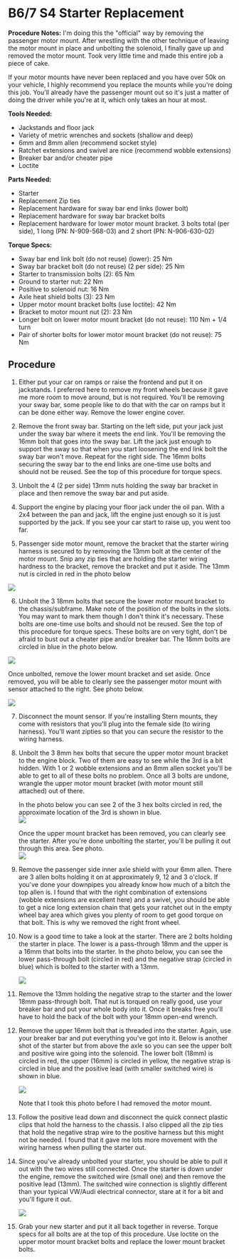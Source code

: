 # B6/7 S4 Starter Replacement

**Procedure Notes:** I'm doing this the "official" way by removing the passenger motor mount. After wrestling with the other technique of leaving the motor mount in place and unbolting the solenoid, I finally gave up and removed the motor mount. Took very little time and made this entire job a piece of cake.

If your motor mounts have never been replaced and you have over 50k on your vehicle, I highly recommend you replace the mounts while you're doing this job. You'll already have the passenger mount out so it's just a matter of doing the driver while you're at it, which only takes an hour at most.

**Tools Needed:**

* Jackstands and floor jack
* Variety of metric wrenches and sockets (shallow and deep)
* 6mm and 8mm allen (recommend socket style)
* Ratchet extensions and swivel are nice (recommend wobble extensions)
* Breaker bar and/or cheater pipe
* Loctite


**Parts Needed:**

* Starter
* Replacement Zip ties
* Replacement hardware for sway bar end links (lower bolt)
* Replacement hardware for sway bar bracket bolts
* Replacement hardware for lower motor mount bracket. 3 bolts total (per side), 1 long (PN: N-909-568-03) and 2 short (PN: N-906-630-02)

**Torque Specs:**

* Sway bar end link bolt (do not reuse) (lower): 25 Nm
* Sway bar bracket bolt (do not reuse) (2 per side): 25 Nm
* Starter to transmission bolts (2): 65 Nm
* Ground to starter nut: 22 Nm
* Positive to solenoid nut: 16 Nm
* Axle heat shield bolts (3): 23 Nm
* Upper motor mount bracket bolts (use loctite): 42 Nm
* Bracket to motor mount nut (2): 23 Nm
* Longer bolt on lower motor mount bracket (do not reuse): 110 Nm + 1/4 turn
* Pair of shorter bolts for lower motor mount bracket (do not reuse): 75 Nm

## Procedure

1. Either put your car on ramps or raise the frontend and put it on jackstands. I preferred here to remove my front wheels because it gave me more room to move around, but is not required. You'll be removing your sway bar, some people like to do that with the car on ramps but it can be done either way. Remove the lower engine cover.

2. Remove the front sway bar. Starting on the left side, put your jack just under the sway bar where it meets the end link. You'll be removing the 16mm bolt that goes into the sway bar. Lift the jack just enough to support the sway so that when you start loosening the end link bolt the sway bar won't move. Repeat for the right side. The 16mm bolts securing the sway bar to the end links are one-time use bolts and should not be reused. See the top of this procedure for torque specs.

3. Unbolt the 4 (2 per side) 13mm nuts holding the sway bar bracket in place and then remove the sway bar and put aside.

4. Support the engine by placing your floor jack under the oil pan. With a 2x4 between the pan and jack, lift the engine just enough so it is just supported by the jack. If you see your car start to raise up, you went too far.

5. Passenger side motor mount, remove the bracket that the starter wiring harness is secured to by removing the 13mm bolt at the center of the motor mount. Snip any zip ties that are holding the starter wiring hardness to the bracket, remove the bracket and put it aside. The 13mm nut is circled in red in the photo below

  <img src="http://sandbox.enjoybeing.net/diy/S4/motor-mounts/mount1.jpg" />

6. Unbolt the 3 18mm bolts that secure the lower motor mount bracket to the chassis/subframe. Make note of the position of the bolts in the slots. You may want to mark them though I don't think it's necessary. These bolts are one-time use bolts and should not be reused. See the top of this procedure for torque specs. These bolts are on very tight, don't be afraid to bust out a cheater pipe and/or breaker bar. The 18mm bolts are circled in blue in the photo below.

  <img src="http://sandbox.enjoybeing.net/diy/S4/motor-mounts/mount1.jpg" />

  Once unbolted, remove the lower mount bracket and set aside. Once removed, you will be able to clearly see the passenger motor mount with sensor attached to the right. See photo below.

  <img src="http://sandbox.enjoybeing.net/diy/S4/motor-mounts/mount2.jpg" />

7. Disconnect the mount sensor. If you're installing Stern mounts, they come with resistors that you'll plug into the female side (to wiring harness). You'll want zipties so that you can secure the resistor to the wiring harness.

8. Unbolt the 3 8mm hex bolts that secure the upper motor mount bracket to the engine block. Two of them are easy to see while the 3rd is a bit hidden. With 1 or 2 wobble extensions and an 8mm allen socket you'll be able to get to all of these bolts no problem. Once all 3 bolts are undone, wrangle the upper motor mount bracket (with motor mount still attached) out of there.

   In the photo below you can see 2 of the 3 hex bolts circled in red, the approximate location of the 3rd is shown in blue.<br />
   <img src="http://sandbox.enjoybeing.net/diy/S4/starter/starter6.jpg" />
   
   Once the upper mount bracket has been removed, you can clearly see the starter. After you're done unbolting the starter, you'll be pulling it out through this area. See photo.<br />
   <img src="http://sandbox.enjoybeing.net/diy/S4/starter/starter3.jpg" />

8. Remove the passenger side inner axle shield with your 6mm allen. There are 3 allen bolts holding it on at approximately 9, 12 and 3 o'clock. If you've done your downpipes you already know how much of a bitch the top allen is. I found that with the right combination of extensions (wobble extensions are excellent here) and a swivel, you should be able to get a nice long extension chain that gets your ratchet out in the empty wheel bay area which gives you plenty of room to get good torque on that bolt. This is why we removed the right front wheel.

9. Now is a good time to take a look at the starter. There are 2 bolts holding the starter in place. The lower is a pass-through 18mm and the upper is a 16mm that bolts into the starter. In the photo below, you can see the lower pass-through bolt (circled in red) and the negative strap (circled in blue) which is bolted to the starter with a 13mm.

   <img src="http://sandbox.enjoybeing.net/diy/S4/starter/starter1.jpg" />

10. Remove the 13mm holding the negative strap to the starter and the lower 18mm pass-through bolt. That nut is torqued on really good, use your breaker bar and put your whole body into it. Once it breaks free you'll have to hold the back of the bolt with your 18mm open-end wrench.

11. Remove the upper 16mm bolt that is threaded into the starter. Again, use your breaker bar and put everything you've got into it. Below is another shot of the starter but from above the axle so you can see the upper bolt and positive wire going into the solenoid. The lower bolt (18mm) is circled in red, the upper (16mm) is circled in yellow, the negative strap is circled in blue and the positive lead (with smaller switched wire) is shown in blue.

    <img src="http://sandbox.enjoybeing.net/diy/S4/starter/starter2.jpg" />
    
    Note that I took this photo before I had removed the motor mount.

12. Follow the positive lead down and disconnect the quick connect plastic clips that hold the harness to the chassis. I also clipped all the zip ties that hold the negative strap wire to the positive harness but this might not be needed. I found that it gave me lots more movement with the wiring harness when pulling the starter out.

13. Since you've already unbolted your starter, you should be able to pull it out with the two wires still connected. Once the starter is down under the engine, remove the switched wire (small one) and then remove the positive lead (13mm). The switched wire connection is slightly different than your typical VW/Audi electrical connector, stare at it for a bit and you'll figure it out.

    <img src="http://sandbox.enjoybeing.net/diy/S4/starter/starter4.jpg" />

14. Grab your new starter and put it all back together in reverse. Torque specs for all bolts are at the top of this procedure. Use loctite on the upper motor mount bracket bolts and replace the lower mount bracket bolts.